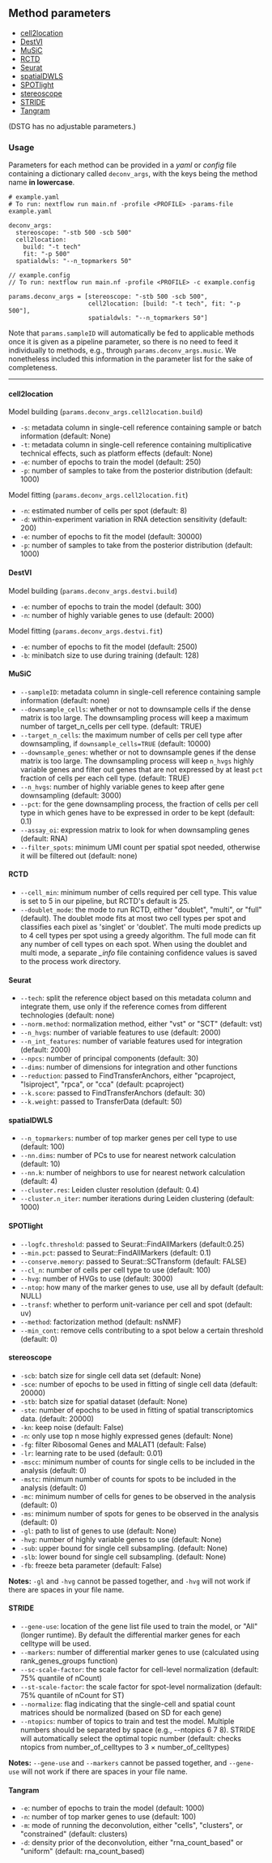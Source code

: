 ## Method parameters

- [cell2location](#cell2location)
- [DestVI](#destvi)
- [MuSiC](#music)
- [RCTD](#rctd)
- [Seurat](#seurat)
- [spatialDWLS](#spatialdwls)
- [SPOTlight](#spotlight)
- [stereoscope](#stereoscope)
- [STRIDE](#stride)
- [Tangram](#tangram)

(DSTG has no adjustable parameters.)

### Usage 
Parameters for each method can be provided in a *yaml* or *config* file containing a dictionary called `deconv_args`, with the keys being the method name **in lowercase**.

```
# example.yaml
# To run: nextflow run main.nf -profile <PROFILE> -params-file example.yaml

deconv_args:
  stereoscope: "-stb 500 -scb 500"
  cell2location:
    build: "-t tech"
    fit: "-p 500"
  spatialdwls: "--n_topmarkers 50"
```

```
// example.config
// To run: nextflow run main.nf -profile <PROFILE> -c example.config

params.deconv_args = [stereoscope: "-stb 500 -scb 500",
                      cell2location: [build: "-t tech", fit: "-p 500"],
                      spatialdwls: "--n_topmarkers 50"]
```
Note that `params.sampleID` will automatically be fed to applicable methods once it is given as a pipeline parameter, so there is no need to feed it individually to methods, e.g., through `params.deconv_args.music`. We nonetheless included this information in the parameter list for the sake of completeness.



---

#### cell2location
Model building (`params.deconv_args.cell2location.build`)
- `-s`: metadata column in single-cell reference containing sample or batch information (default: None)
- `-t`: metadata column in single-cell reference containing multiplicative technical effects, such as platform effects (default: None)
- `-e`: number of epochs to train the model (default: 250)
- `-p`: number of samples to take from the posterior distribution (default: 1000)

Model fitting (`params.deconv_args.cell2location.fit`)
- `-n`: estimated number of cells per spot (default: 8)
- `-d`: within-experiment variation in RNA detection sensitivity (default: 200)
- `-e`: number of epochs to fit the model (default: 30000)
- `-p`: number of samples to take from the posterior distribution (default: 1000)

#### DestVI
Model building (`params.deconv_args.destvi.build`)
- `-e`: number of epochs to train the model (default: 300)
- `-n`: number of highly variable genes to use (default: 2000)

Model fitting (`params.deconv_args.destvi.fit`)
- `-e`: number of epochs to fit the model (default: 2500)
- `-b`: minibatch size to use during training (default: 128)

#### MuSiC
- `--sampleID`: metadata column in single-cell reference containing sample information (default: none)
- `--downsample_cells`: whether or not to downsample cells if the dense matrix is too large. The downsampling process will keep a maximum number of target_n_cells per cell type. (default: TRUE)
- `--target_n_cells`: the maximum number of cells per cell type after downsampling, if `downsample_cells=TRUE` (default: 10000)
- `--downsample_genes`: whether or not to downsample genes if the dense matrix is too large. The downsampling process will keep `n_hvgs` highly variable genes and filter out genes that are not expressed by at least `pct` fraction of cells per each cell type. (default: TRUE)
- `--n_hvgs`: number of highly variable genes to keep after gene downsampling (default: 3000)
- `--pct`: for the gene downsampling process, the fraction of cells per cell type in which genes have to be expressed in order to be kept (default: 0.1)
- `--assay_oi`: expression matrix to look for when downsampling genes (default: RNA)
- `--filter_spots`: minimum UMI count per spatial spot needed, otherwise it will be filtered out (default: none)

#### RCTD
- `--cell_min`: minimum number of cells required per cell type. This value is set to 5 in our pipeline, but RCTD's default is 25.
- `--doublet_mode`: the mode to run RCTD, either "doublet", "multi", or "full" (default). The doublet mode fits at most two cell types per spot and classifies each pixel as 'singlet' or 'doublet'. The multi mode predicts up to 4 cell types per spot using a greedy algorithm. The full mode can fit any number of cell types on each spot. When using the doublet and multi mode, a separate *_info* file containing confidence values is saved to the process work directory.

#### Seurat
- `--tech`: split the reference object based on this metadata column and integrate them, use only if the reference comes from different technologies (default: none)
- `--norm.method`: normalization method, either "vst" or "SCT" (default: vst)
- `--n_hvgs`: number of variable features to use (default: 2000)
- `--n_int_features`: number of variable features used for integration (default: 2000)
- `--npcs`: number of principal components (default: 30)
- `--dims`: number of dimensions for integration and other functions
- `--reduction`: passed to FindTransferAnchors, either "pcaproject, "lsiproject", "rpca", or "cca" (default: pcaproject)
- `--k.score`: passed to FindTransferAnchors (default: 30)
- `--k.weight`: passed to TransferData (default: 50)

#### spatialDWLS
- `--n_topmarkers`: number of top marker genes per cell type to use (default: 100)
- `--nn.dims`: number of PCs to use for nearest network calculation (default: 10)
- `--nn.k`: number of neighbors to use for nearest network calculation (default: 4)
- `--cluster.res`: Leiden cluster resolution (default: 0.4)
- `--cluster.n_iter`: number iterations during Leiden clustering (default: 1000)

#### SPOTlight
- `--logfc.threshold`: passed to Seurat::FindAllMarkers (default:0.25)
- `--min.pct`: passed to Seurat::FindAllMarkers (default: 0.1)
- `--conserve.memory`: passed to Seurat::SCTransform (default: FALSE)
- `--cl_n`: number of cells per cell type to use (default: 100)
- `--hvg`: number of HVGs to use (default: 3000)
- `--ntop`: how many of the marker genes to use, use all by default (default: NULL)
- `--transf`: whether to perform unit-variance per cell and spot (default: uv)
- `--method`: factorization method (default: nsNMF)
- `--min_cont`: remove cells contributing to a spot below a certain threshold (default: 0)

#### stereoscope
- `-scb`: batch size for single cell data set (default: None)
- `-sce`: number of epochs to be used in fitting of single cell data (default: 20000)
- `-stb`: batch size for spatial dataset (default: None)
- `-ste`: number of epochs to be used in fitting of spatial transcriptomics data. (default: 20000)
- `-kn`: keep noise (default: False)
- `-n`: only use top n mose highly expressed genes (default: None)
- `-fg`: filter Ribosomal Genes and MALAT1 (default: False)
- `-lr`: learning rate to be used (default: 0.01)
- `-mscc`: minimum number of counts for single cells to be included in the analysis (default: 0)
- `-mstc`: minimum number of counts for spots to be included in the analysis (default: 0)
- `-mc`: minimum number of cells for genes to be observed in the analysis (default: 0)
- `-ms`: minimum number of spots for genes to be observed in the analysis (default: 0)
- `-gl`: path to list of genes to use (default: None)
- `-hvg`: number of highly variable genes to use (default: None) 
- `-sub`: upper bound for single cell subsampling. (default: None)
- `-slb`: lower bound for single cell subsampling. (default: None)
- `-fb`: freeze beta parameter (default: False)

**Notes:** `-gl` and `-hvg` cannot be passed together, and `-hvg` will not work if there are spaces in your file name.

#### STRIDE
- `--gene-use`: location of the gene list file used to train the model, or "All" (longer runtime). By default the differential marker genes for each celltype will be used.
- `--markers`: number of differential marker genes to use (calculated using rank_genes_groups function)
- `--sc-scale-factor`: the scale factor for cell-level normalization (default: 75% quantile of nCount)
- `--st-scale-factor`: the scale factor for spot-level normalization (default: 75% quantile of nCount for ST)
- `--normalize`: flag indicating that the single-cell and spatial count matrices should be normalized (based on SD for each gene)
- `--ntopics`: number of topics to train and test the model. Multiple numbers should be separated by space (e.g., --ntopics 6 7 8). STRIDE will automatically select the optimal topic number (default: checks ntopics from number_of_celltypes to 3 $\times$ number_of_celltypes)

**Notes:** `--gene-use` and `--markers` cannot be passed together, and `--gene-use` will not work if there are spaces in your file name.


#### Tangram
- `-e`: number of epochs to train the model (default: 1000)
- `-n`: number of top marker genes to use (default: 100)
- `-m`: mode of running the deconvolution, either "cells", "clusters", or "constrained" (default: clusters)
- `-d`: density prior of the deconvolution, either "rna_count_based" or "uniform" (default: rna_count_based)
